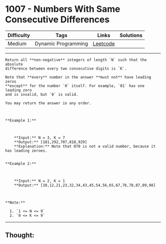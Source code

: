 # 1007 - Numbers With Same Consecutive Differences

Difficulty  | Tags | Links | Solutions
----------- | ---- | ----- | -----
Medium | Dynamic Programming | [Leetcode](https://leetcode.com/problems/numbers-with-same-consecutive-differences/description/) |


-----------

```
Return all **non-negative** integers of length `N` such that the absolute
difference between every two consecutive digits is `K`.

Note that **every** number in the answer **must not** have leading zeros
**except** for the number `0` itself. For example, `01` has one leading zero
and is invalid, but `0` is valid.

You may return the answer in any order.



**Example 1:**

    
    
    **Input:** N = 3, K = 7
    **Output:** [181,292,707,818,929]
    **Explanation:** Note that 070 is not a valid number, because it has leading zeroes.
    

**Example 2:**

    
    
    **Input:** N = 2, K = 1
    **Output:** [10,12,21,23,32,34,43,45,54,56,65,67,76,78,87,89,98]



**Note:**

  1. `1 <= N <= 9`
  2. `0 <= K <= 9`
```

-----------

## Thought:
